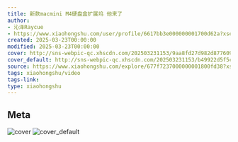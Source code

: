 ```yaml
---
title: 新款macmini M4硬盘盒扩展坞 他来了
author:
- 沁泽Raycue
- https://www.xiaohongshu.com/user/profile/6617bb3e000000001700d62a?xsec_token=undefined
created: 2025-03-23T00:00:00
modified: 2025-03-23T00:00:00
cover: http://sns-webpic-qc.xhscdn.com/202503231153/9aa8fd27d982d877609ad25f05d66041/spectrum/1040g0k031ce4c8a912005pgnncv5plha216fg70!nc_n_webp_prv_1
cover_default: http://sns-webpic-qc.xhscdn.com/202503231153/b49922d5f5c226e5593668e1349f5494/spectrum/1040g0k031ce4c8a912005pgnncv5plha216fg70!nc_n_webp_mw_1
source: https://www.xiaohongshu.com/explore/677f7237000000001800fd38?xsec_token=ABdYX9VAez6_2llfj4pkKBo9Jd0Kup4VCWb4vXL4GiDOU=
tags: xiaohongshu/video
tags-link:
type: xiaohongshu
---
```


## Meta

![cover](http://sns-webpic-qc.xhscdn.com/202503231153/9aa8fd27d982d877609ad25f05d66041/spectrum/1040g0k031ce4c8a912005pgnncv5plha216fg70!nc_n_webp_prv_1)
![cover_default](http://sns-webpic-qc.xhscdn.com/202503231153/b49922d5f5c226e5593668e1349f5494/spectrum/1040g0k031ce4c8a912005pgnncv5plha216fg70!nc_n_webp_mw_1)
